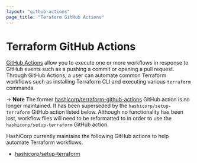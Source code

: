 ```yaml
---
layout: "github-actions"
page_title: "Teraform GitHub Actions"
---
```


# Terraform GitHub Actions

[GitHub Actions](https://help.github.com/actions) allow you to execute one or more workflows in response to GitHub events such as a pushing a commit or opening a pull request. Through GitHub Actions, a user can automate common Terraform workflows such as installing Terraform CLI and executing various `terraform` commands.

-> **Note** The former [hashicorp/terraform-github-actions](https://github.com/hashicorp/terraform-github-actions/) GitHub action is no longer maintained. It has been superseded by the `hashicorp/setup-terraform` GitHub action listed below. Although no functionality has been lost, workflow files will need to be reformatted to in order to use the `hashicorp/setup-terraform` GitHub action.

HashiCorp currently maintains the following GitHub actions to help automate Terraform workflows.

- [hashicorp/setup-terraform](/docs/github-actions/setup-terraform.html)
